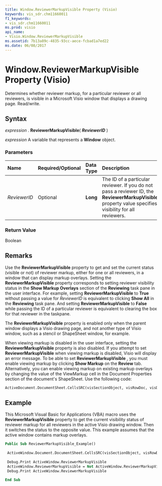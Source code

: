```yaml
---
title: Window.ReviewerMarkupVisible Property (Visio)
keywords: vis_sdr.chm11660011
f1_keywords:
- vis_sdr.chm11660011
ms.prod: visio
api_name:
- Visio.Window.ReviewerMarkupVisible
ms.assetid: 7b13a89c-4835-93cc-aece-fcbad1a7ed22
ms.date: 06/08/2017
---
```



# Window.ReviewerMarkupVisible Property (Visio)

Determines whether reviewer markup, for a particular reviewer or all reviewers, is visible in a Microsoft Visio window that displays a drawing page. Read/write.


## Syntax

 _expression_ . **ReviewerMarkupVisible**( **_ReviewerID_** )

 _expression_ A variable that represents a **Window** object.


### Parameters



|**Name**|**Required/Optional**|**Data Type**|**Description**|
|:-----|:-----|:-----|:-----|
| _ReviewerID_|Optional| **Long**|The ID of a particular reviewer. If you do not pass a reviewer ID, the  **ReviewerMarkupVisible** property value specifies visibility for all reviewers.|

### Return Value

Boolean


## Remarks

Use the  **ReviewerMarkupVisible** property to get and set the current status (visible or not) of reviewer markup, either for one or all reviewers, in a window that can display markup overlays. Setting the **ReviewerMarkupVisible** property corresponds to setting reviewer visibility status in the **Show Markup Overlays** section of the **Reviewing** task pane in the user interface. For example, setting **ReviewerMarkupVisible** to **True** without passing a value for _ReviewerID_ is equivalent to clicking **Show All** in the **Reviewing** task pane. And setting **ReviewerMarkupVisible** to **False** while passing the ID of a particular reviewer is equivalent to clearing the box for that reviewer in the taskpane.

The  **ReviewerMarkupVisible** property is enabled only when the parent window displays a Visio drawing page, and not another type of Visio window, such as a stencil or ShapeSheet window, for example.

When viewing markup is disabled in the user interface, setting the  **ReviewerMarkupVisible** property is also disabled. If you attempt to set **ReviewerMarkupVisible** when viewing markup is disabled, Visio will display an error message. To be able to set **ReviewerMarkupVisible** , you must enable viewing markup by clicking **Show Markup** on the **Review** tab. Alternatively, you can enable viewing markup on existing markup overlays by changing the value of the ViewMarkup cell in the Document Properties section of the document's ShapeSheet. Use the following code:




```vb
ActiveDocument.DocumentSheet.CellsSRC(visSectionObject, visRowDoc, visDocViewMarkup).FormulaU = True
```


## Example

This Microsoft Visual Basic for Applications (VBA) macro uses the  **ReviewerMarkupVisible** property to get the current visibility status of reviewer markup for all reviewers in the active Visio drawing window. Then it switches the status to the opposite value. This example assumes that the active window contains markup overlays.


```vb
Public Sub ReviewerMarkupVisible_Example() 
 
 ActiveWindow.Document.DocumentSheet.CellsSRC(visSectionObject, visRowDoc, visDocViewMarkup).FormulaU = True 
 
 Debug.Print ActiveWindow.ReviewerMarkupVisible 
 ActiveWindow.ReviewerMarkupVisible = Not ActiveWindow.ReviewerMarkupVisible 
 Debug.Print ActiveWindow.ReviewerMarkupVisible 
 
End Sub
```


